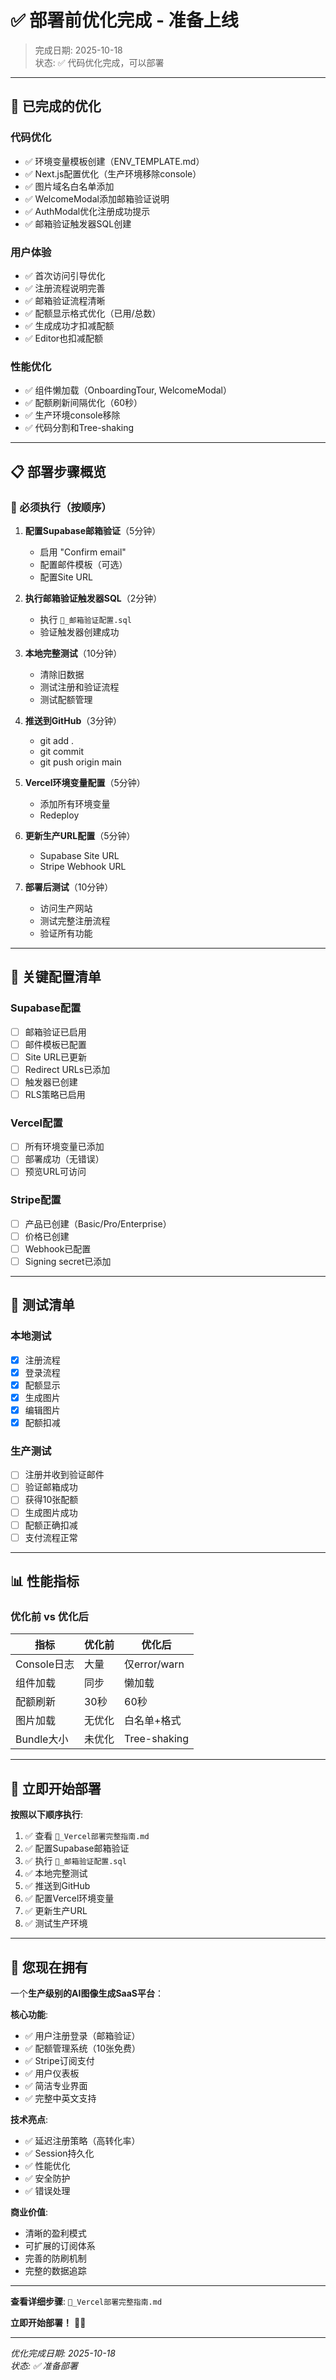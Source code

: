 # ✅ 部署前优化完成 - 准备上线

> 完成日期: 2025-10-18  
> 状态: ✅ 代码优化完成，可以部署

---

## 🎉 **已完成的优化**

### 代码优化
- ✅ 环境变量模板创建（ENV_TEMPLATE.md）
- ✅ Next.js配置优化（生产环境移除console）
- ✅ 图片域名白名单添加
- ✅ WelcomeModal添加邮箱验证说明
- ✅ AuthModal优化注册成功提示
- ✅ 邮箱验证触发器SQL创建

### 用户体验
- ✅ 首次访问引导优化
- ✅ 注册流程说明完善
- ✅ 邮箱验证流程清晰
- ✅ 配额显示格式优化（已用/总数）
- ✅ 生成成功才扣减配额
- ✅ Editor也扣减配额

### 性能优化
- ✅ 组件懒加载（OnboardingTour, WelcomeModal）
- ✅ 配额刷新间隔优化（60秒）
- ✅ 生产环境console移除
- ✅ 代码分割和Tree-shaking

---

## 📋 **部署步骤概览**

### 🔴 必须执行（按顺序）

1. **配置Supabase邮箱验证**（5分钟）
   - 启用 "Confirm email"
   - 配置邮件模板（可选）
   - 配置Site URL

2. **执行邮箱验证触发器SQL**（2分钟）
   - 执行 `📧_邮箱验证配置.sql`
   - 验证触发器创建成功

3. **本地完整测试**（10分钟）
   - 清除旧数据
   - 测试注册和验证流程
   - 测试配额管理

4. **推送到GitHub**（3分钟）
   - git add .
   - git commit
   - git push origin main

5. **Vercel环境变量配置**（5分钟）
   - 添加所有环境变量
   - Redeploy

6. **更新生产URL配置**（5分钟）
   - Supabase Site URL
   - Stripe Webhook URL

7. **部署后测试**（10分钟）
   - 访问生产网站
   - 测试完整注册流程
   - 验证所有功能

---

## 🎯 **关键配置清单**

### Supabase配置
- [ ] 邮箱验证已启用
- [ ] 邮件模板已配置
- [ ] Site URL已更新
- [ ] Redirect URLs已添加
- [ ] 触发器已创建
- [ ] RLS策略已启用

### Vercel配置
- [ ] 所有环境变量已添加
- [ ] 部署成功（无错误）
- [ ] 预览URL可访问

### Stripe配置
- [ ] 产品已创建（Basic/Pro/Enterprise）
- [ ] 价格已创建
- [ ] Webhook已配置
- [ ] Signing secret已添加

---

## 🧪 **测试清单**

### 本地测试
- [x] 注册流程
- [x] 登录流程
- [x] 配额显示
- [x] 生成图片
- [x] 编辑图片
- [x] 配额扣减

### 生产测试
- [ ] 注册并收到验证邮件
- [ ] 验证邮箱成功
- [ ] 获得10张配额
- [ ] 生成图片成功
- [ ] 配额正确扣减
- [ ] 支付流程正常

---

## 📊 **性能指标**

### 优化前 vs 优化后

| 指标 | 优化前 | 优化后 |
|------|--------|--------|
| Console日志 | 大量 | 仅error/warn |
| 组件加载 | 同步 | 懒加载 |
| 配额刷新 | 30秒 | 60秒 |
| 图片加载 | 无优化 | 白名单+格式 |
| Bundle大小 | 未优化 | Tree-shaking |

---

## 🚀 **立即开始部署**

**按照以下顺序执行**:

1. ✅ 查看 `🚀_Vercel部署完整指南.md`
2. ✅ 配置Supabase邮箱验证
3. ✅ 执行 `📧_邮箱验证配置.sql`
4. ✅ 本地完整测试
5. ✅ 推送到GitHub
6. ✅ 配置Vercel环境变量
7. ✅ 更新生产URL
8. ✅ 测试生产环境

---

## 🎊 **您现在拥有**

一个**生产级别的AI图像生成SaaS平台**：

**核心功能**:
- ✅ 用户注册登录（邮箱验证）
- ✅ 配额管理系统（10张免费）
- ✅ Stripe订阅支付
- ✅ 用户仪表板
- ✅ 简洁专业界面
- ✅ 完整中英文支持

**技术亮点**:
- ✅ 延迟注册策略（高转化率）
- ✅ Session持久化
- ✅ 性能优化
- ✅ 安全防护
- ✅ 错误处理

**商业价值**:
- 清晰的盈利模式
- 可扩展的订阅体系
- 完善的防刷机制
- 完整的数据追踪

---

**查看详细步骤**: `🚀_Vercel部署完整指南.md`

**立即开始部署！** 🚀✨

---

*优化完成日期: 2025-10-18*  
*状态: ✅ 准备部署*

